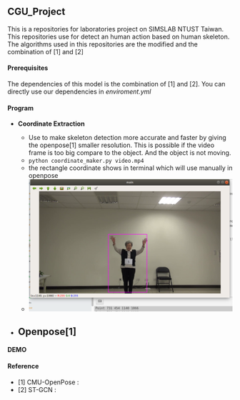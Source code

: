 ## **CGU_Project**
This is a repositories for laboratories project on SIMSLAB NTUST Taiwan. This repositories use for detect an human action based on human skeleton. The algorithms used in this repositories are  the modified and the combination of [1] and [2]

#### Prerequisites
The dependencies of this model is the combination of [1] and [2]. You can directly use our dependencies in *enviroment.yml*


#### Program
- **Coordinate Extraction**
  - Use to make skeleton detection more accurate and faster by giving the openpose[1] smaller resolution. This is possible if the video frame is too big compare to the object. And the object is not moving.
  - `python coordinate_maker.py video.mp4`
  - the rectangle coordinate shows in terminal which will use manually in openpose
  - <img src="info/coordinate_maker.png" width="500">


- **Openpose[1]**
  -

#### DEMO

#### Reference
* [1] CMU-OpenPose :
* [2] ST-GCN :
